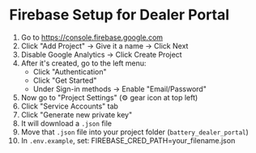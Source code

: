 # Firebase Setup for Dealer Portal

1. Go to https://console.firebase.google.com
2. Click "Add Project" → Give it a name → Click Next
3. Disable Google Analytics → Click Create Project
4. After it's created, go to the left menu:
   - Click "Authentication"
   - Click "Get Started"
   - Under Sign-in methods → Enable "Email/Password"
5. Now go to "Project Settings" (⚙️ gear icon at top left)
6. Click "Service Accounts" tab
7. Click "Generate new private key"
8. It will download a `.json` file
9. Move that `.json` file into your project folder (`battery_dealer_portal`)
10. In `.env.example`, set:
    FIREBASE_CRED_PATH=your_filename.json